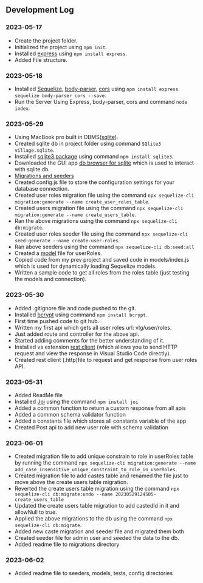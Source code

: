 ## Development Log  

### 2023-05-17  
- Create the project folder.  
- Initialized the project using ```npm init```.  
- Installed [express](https://expressjs.com/) using ```npm install express```.  
- Added File structure.  

### 2023-05-18
- Installed [Sequelize](https://sequelize.org/), [body-parser](https://www.npmjs.com/package/body-parser), [cors](https://www.npmjs.com/package/cors) using ```npm install express sequelize body-parser cors --save```.  
- Run the Server Using Express, body-parser, cors and command ```node index```.  

### 2023-05-29
- Using MacBook pro built in DBMS([sqlite](https://en.wikipedia.org/wiki/SQLite)).  
- Created sqlite db in project folder using command ```SQlite3 village.sqlite```.  
- Installed [sqlite3 package](https://www.npmjs.com/package/sqlite3) using command ```npm install sqlite3```.  
- Downloaded the GUI app [db browser for sqlite](https://sqlitebrowser.org/) which is used to interact with sqlite db.
- [Migrations and seeders](https://sequelize.org/docs/v6/other-topics/migrations/)
- Created config.js file to store the configuration settings for your database connection.  
- Created user roles migration file using the command ```npx sequelize-cli migration:generate --name create_user_roles_table```.  
- Created users migration file using the command ```npx sequelize-cli migration:generate --name create_users_table```.  
- Ran the above migrations using the command ```npx sequelize-cli db:migrate```.  
- Created user roles seeder file using the command ```npx sequelize-cli seed:generate --name create-user-roles```.  
- Ran above seeders using the command ```npx sequelize-cli db:seed:all```  
- Created a [model](https://sequelize.org/docs/v6/core-concepts/model-basics/) file for userRoles.  
- Copied code from my prev project and saved code in models/index.js which is used for dynamically loading Sequelize models.
- Written a sample code to get all roles from the roles table (just testing the models and connection).  

### 2023-05-30
- Added .gitignore file and code pushed to the git.
- Installed [bcrypt](https://www.npmjs.com/package/bcrypt) using command ```npm install bcrypt```.
- First time pushed code to git hub.  
- Written my first api which gets all user roles url: vlg/user/roles.
- Just added route and controller for the above api.
- Started adding comments for the better understanding of it.
- Installed vs extension [rest client](https://marketplace.visualstudio.com/items?itemName=humao.rest-client) (which allows you to send HTTP request and view the response in Visual Studio Code directly).
- Created rest client (.http)file to request and get response from user roles API.

### 2023-05-31
- Added ReadMe file
- Installed [Joi](https://joi.dev/) using the command ```npm install joi```
- Added a common function to return a custom response from all apis
- Added a common schema validator function
- Added a constants file which stores all constants variable of the app
- Created Post api to add new user role with schema validation

### 2023-06-01
- Created migration file to add unique constrain to role in userRoles table by running the command ```npx sequelize-cli migration:generate --name add_case_insensitive_unique_constraint_to_role_in_userRoles```.
- Created migration file to add castes table and renamed the file just to move above the create users table migration.
- Reverted the create users table migration using the command ```npx sequelize-cli db:migrate:undo --name 20230529124505-create_users_table```
- Updated the create users table migration to add castedId in it and allowNull to true.
- Applied the above migrations to the db using the command ```npx sequelize-cli db:migrate```.
- Added new caste migration and seeder file and migrated them both
- Created seeder file for admin user and seeded the data to the db.
- Added readme file to migrations directory

### 2023-06-02
- Added readme file to seeders, models, tests, config directories


